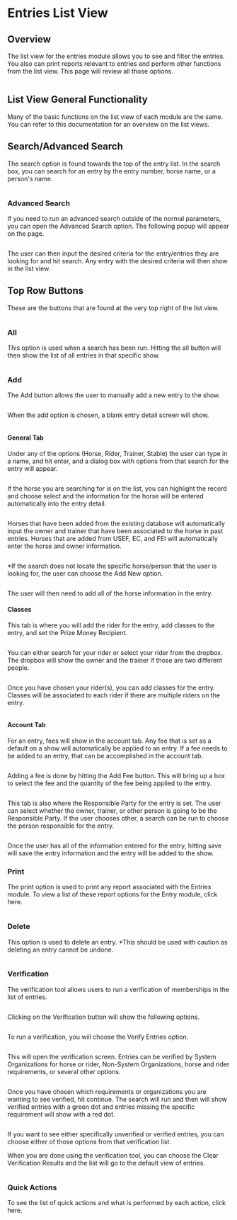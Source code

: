 # Entries List View



## Overview

The list view for the entries module allows you to see and filter the entries.   You also can print reports relevant to entries and perform other functions from the list view.  This page will review all those options.

<figure><img src="../../.gitbook/assets/image (166).png" alt=""><figcaption></figcaption></figure>



## List View General Functionality

Many of the basic functions on the list view of each module are the same. You can refer to this documentation for an overview on the list views.&#x20;



## Search/Advanced Search

The search option is found towards the top of the entry list. In the search box, you can search for an entry by the entry number, horse name, or a person's name.&#x20;

<figure><img src="../../.gitbook/assets/image (167).png" alt=""><figcaption></figcaption></figure>



### Advanced Search

If you need to run an advanced search outside of the normal parameters, you can open the Advanced Search option. The following popup will appear on the page.&#x20;

<figure><img src="../../.gitbook/assets/image (168).png" alt=""><figcaption></figcaption></figure>



The user can then input the desired criteria for the entry/entries they are looking for and hit search. Any entry with the desired criteria will then show in the list view.

## Top Row Buttons

These are the buttons that are found at the very top right of the list view.&#x20;

<figure><img src="../../.gitbook/assets/image (169).png" alt=""><figcaption></figcaption></figure>



### All

This option is used when a search has been run. Hitting the all button will then show the list of all entries in that specific show.&#x20;



<figure><img src="../../.gitbook/assets/image (27).png" alt=""><figcaption></figcaption></figure>

### Add

The Add button allows the user to manually add a new entry to the show.&#x20;



<figure><img src="../../.gitbook/assets/image (28).png" alt=""><figcaption></figcaption></figure>



When the add option is chosen, a blank entry detail screen will show.



<figure><img src="../../.gitbook/assets/image (170).png" alt=""><figcaption></figcaption></figure>



#### General Tab&#x20;

Under any of the options (Horse, Rider, Trainer, Stable) the user can type in a name, and hit enter, and a dialog box with options from that search for the entry will appear.



<figure><img src="../../.gitbook/assets/image (22).png" alt=""><figcaption></figcaption></figure>

If the horse you are searching for is on the list, you can highlight the record and choose select and the information for the horse will be entered automatically into the entry detail.&#x20;

<figure><img src="../../.gitbook/assets/image (23).png" alt=""><figcaption></figcaption></figure>



Horses that have been added from the existing database will automatically input the owner and trainer that have been associated to the horse in past entries. Horses that are added from USEF, EC, and FEI will automatically enter the horse and owner information.&#x20;

<figure><img src="../../.gitbook/assets/image (24).png" alt=""><figcaption></figcaption></figure>



\*If the search does not locate the specific horse/person that the user is looking for, the user can choose the Add New option.&#x20;

&#x20;

<figure><img src="../../.gitbook/assets/image (26).png" alt=""><figcaption></figcaption></figure>



The user will then need to add all of the horse information in the entry.&#x20;



#### Classes

This tab is where you will add the rider for the entry, add classes to the entry, and set the Prize Money Recipient.

<figure><img src="../../.gitbook/assets/image (171).png" alt=""><figcaption></figcaption></figure>



You can either search for your rider or select your rider from the dropbox. The dropbox will show the owner and the trainer if those are two different people.&#x20;

<figure><img src="../../.gitbook/assets/image (172).png" alt=""><figcaption></figcaption></figure>



Once you have chosen your rider(s), you can add classes for the entry. Classes will be associated to each rider if there are multiple riders on the entry.&#x20;

<figure><img src="../../.gitbook/assets/image (175).png" alt=""><figcaption></figcaption></figure>



#### Account Tab

For an entry, fees will show in the account tab. Any fee that is set as a default on a show will automatically be applied to an entry. If a fee needs to be added to an entry, that can be accomplished in the account tab.&#x20;

<figure><img src="../../.gitbook/assets/image (20).png" alt=""><figcaption></figcaption></figure>



Adding a fee is done by hitting the Add Fee button. This will bring up a box to select the fee and the quantity of the fee being applied to the entry.&#x20;



<figure><img src="../../.gitbook/assets/image (21).png" alt=""><figcaption></figcaption></figure>

This tab is also where the Responsible Party for the entry is set. The user can select whether the owner, trainer, or other person is going to be the Responsible Party. If the user chooses other, a search can be run to choose the person responsible for the entry.

&#x20;

<figure><img src="../../.gitbook/assets/image (176).png" alt=""><figcaption></figcaption></figure>

Once the user has all of the information entered for the entry, hitting save will save the entry information and the entry will be added to the show.&#x20;



### Print

The print option is used to print any report associated with the Entries module. To view a list of these report options for the Entry module, click here.&#x20;



<figure><img src="../../.gitbook/assets/image (177).png" alt=""><figcaption></figcaption></figure>

### Delete

This option is used to delete an entry. \*This should be used with caution as deleting an entry cannot be undone.&#x20;

<figure><img src="../../.gitbook/assets/image (178).png" alt=""><figcaption></figcaption></figure>



### Verification

The verification tool allows users to run a verification of memberships in the list of entries.&#x20;

<figure><img src="../../.gitbook/assets/image (179).png" alt=""><figcaption></figcaption></figure>

Clicking on the Verification button will show the following options.&#x20;

<figure><img src="../../.gitbook/assets/image (180).png" alt=""><figcaption></figcaption></figure>



To run a verification, you will choose the Verify Entries option.&#x20;

<figure><img src="../../.gitbook/assets/image (181).png" alt=""><figcaption></figcaption></figure>



This will open the verification screen. Entries can be verified by System Organizations for horse or rider, Non-System Organizations, horse and rider requirements, or several other options.&#x20;

<figure><img src="../../.gitbook/assets/image (182).png" alt=""><figcaption></figcaption></figure>



Once you have chosen which requirements or organizations you are wanting to see verified, hit continue. The search will run and then will show verified entries with a green dot and entries missing the specific requirement will show with a red dot.&#x20;

<figure><img src="../../.gitbook/assets/image (183).png" alt=""><figcaption></figcaption></figure>



If you want to see either specifically unverified or verified entries, you can choose either of those options from that verification list.&#x20;

When you are done using the verification tool, you can choose the Clear Verification Results and the list will go to the default view of entries.&#x20;

<figure><img src="../../.gitbook/assets/image (184).png" alt=""><figcaption></figcaption></figure>



### Quick Actions

To see the list of quick actions and what is performed by each action, click here.&#x20;
